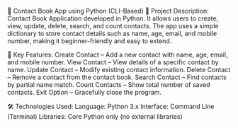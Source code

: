 📒 Contact Book App using Python (CLI-Based)
📌 Project Description:
Contact Book Application developed in Python. It allows users to create, view, update, delete, search, and count contacts. The app uses a simple dictionary to store contact details such as name, age, email, and mobile number, making it beginner-friendly and easy to extend.

🚀 Key Features:
Create Contact – Add a new contact with name, age, email, and mobile number.
View Contact – View details of a specific contact by name.
Update Contact – Modify existing contact information.
Delete Contact – Remove a contact from the contact book.
Search Contact – Find contacts by partial name match.
Count Contacts – Show total number of saved contacts.
Exit Option – Gracefully close the program.

🛠️ Technologies Used:
Language: Python 3.x
Interface: Command Line (Terminal)
Libraries: Core Python only (no external libraries)
